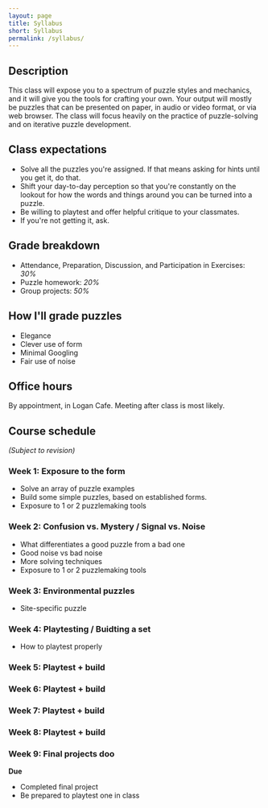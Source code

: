 ```yaml
---
layout: page
title: Syllabus
short: Syllabus
permalink: /syllabus/
---
```


## Description

This class will expose you to a spectrum of puzzle styles and mechanics, and it will give you the tools for crafting your own. Your output will mostly be puzzles that can be presented on paper, in audio or video format, or via web browser. The class will focus heavily on the practice of puzzle-solving and on iterative puzzle development.

## Class expectations

* Solve all the puzzles you're assigned. If that means asking for hints until you get it, do that.
* Shift your day-to-day perception so that you're constantly on the lookout for how the words and things around you can be turned into a puzzle.
* Be willing to playtest and offer helpful critique to your classmates.
* If you're not getting it, ask.

## Grade breakdown

* Attendance, Preparation, Discussion, and Participation in Exercises: *30%*
* Puzzle homework: *20%*
* Group projects: *50%*

## How I'll grade puzzles

* Elegance
* Clever use of form
* Minimal Googling
* Fair use of noise

## Office hours

By appointment, in Logan Cafe.
Meeting after class is most likely.

## Course schedule

_(Subject to revision)_

### Week 1: Exposure to the form

* Solve an array of puzzle examples
* Build some simple puzzles, based on established forms.
* Exposure to 1 or 2 puzzlemaking tools

### Week 2: Confusion vs. Mystery / Signal vs. Noise

* What differentiates a good puzzle from a bad one
* Good noise vs bad noise
* More solving techniques
* Exposure to 1 or 2 puzzlemaking tools

### Week 3: Environmental puzzles

* Site-specific puzzle

### Week 4: Playtesting / Buidting a set

* How to playtest properly

### Week 5: Playtest + build

### Week 6: Playtest + build

### Week 7: Playtest + build

### Week 8: Playtest + build

### Week 9: Final projects doo

**Due**
* Completed final project
* Be prepared to playtest one in class
